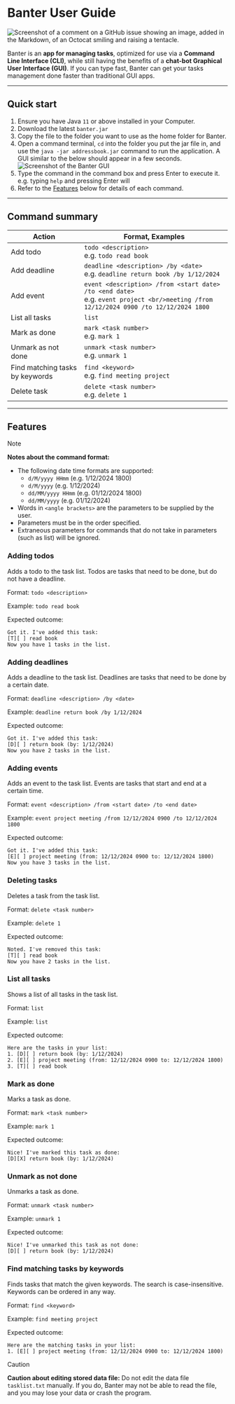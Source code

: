 # Banter User Guide

![Screenshot of a comment on a GitHub issue showing an image, added in the Markdown, of an Octocat smiling 
and raising a tentacle.](./Ui.png)

Banter is an **app for managing tasks**, optimized for use via a **Command Line Interface (CLI)**, while still having 
the benefits of a **chat-bot Graphical User Interface (GUI)**. If you can type fast, Banter can get your tasks 
management done faster than traditional GUI apps.

---------------------------------------

## Quick start

1. Ensure you have Java `11` or above installed in your Computer.
2. Download the latest `banter.jar`
3. Copy the file to the folder you want to use as the home folder for Banter.
4. Open a command terminal, `cd` into the folder you put the jar file in, and use the `java -jar addressbook.jar` 
command to run the application. A GUI similar to the below should appear in a few seconds.
![Screenshot of the Banter GUI](./Start.png)
5. Type the command in the command box and press Enter to execute it. e.g. typing `help` and pressing Enter will
6. Refer to the [Features](#features) below for details of each command.

---------------------------------------

## Command summary

| Action                          | Format, Examples                                                                                                                         |
|---------------------------------|------------------------------------------------------------------------------------------------------------------------------------------|
| Add todo                        | `todo <description>` <br> e.g. `todo read book`                                                                                          |
| Add deadline                    | `deadline <description> /by <date>` <br> e.g. `deadline return book /by 1/12/2024`                                                       |
| Add event                       | `event <description> /from <start date> /to <end date>` <br> e.g. `event project <br/>meeting /from 12/12/2024 0900 /to 12/12/2024 1800` |
| List all tasks                  | `list`                                                                                                                                   |
| Mark as done                    | `mark <task number>` <br> e.g. `mark 1`                                                                                                  |
| Unmark as not done              | `unmark <task number>` <br> e.g. `unmark 1`                                                                                              |
| Find matching tasks by keywords | `find <keyword>` <br> e.g. `find meeting project`                                                                                        |
| Delete task                     | `delete <task number>` <br> e.g. `delete 1`                                                                                              |

---------------------------------------

## Features

> [!NOTE]
> **Notes about the command format:**
> * The following date time formats are supported:
>   * `d/M/yyyy HHmm` (e.g. 1/12/2024 1800)
>   * `d/M/yyyy` (e.g. 1/12/2024)
>   * `dd/MM/yyyy HHmm` (e.g. 01/12/2024 1800)
>   * `dd/MM/yyyy` (e.g. 01/12/2024)
> * Words in `<angle brackets>` are the parameters to be supplied by the user.
> * Parameters must be in the order specified.
> * Extraneous parameters for commands that do not take in parameters (such as list) will be ignored.

### Adding todos

Adds a todo to the task list. Todos are tasks that need to be done, but do not have a deadline.

Format: `todo <description>`

Example: `todo read book`

Expected outcome:
```
Got it. I've added this task:
[T][ ] read book
Now you have 1 tasks in the list.
```

### Adding deadlines

Adds a deadline to the task list. Deadlines are tasks that need to be done by a certain date.

Format: `deadline <description> /by <date>`

Example: `deadline return book /by 1/12/2024`

Expected outcome:
```
Got it. I've added this task:
[D][ ] return book (by: 1/12/2024)
Now you have 2 tasks in the list.
```

### Adding events

Adds an event to the task list. Events are tasks that start and end at a certain time.

Format: `event <description> /from <start date> /to <end date>`

Example: `event project meeting /from 12/12/2024 0900 /to 12/12/2024 1800`

Expected outcome:
```
Got it. I've added this task:
[E][ ] project meeting (from: 12/12/2024 0900 to: 12/12/2024 1800)
Now you have 3 tasks in the list.
```

### Deleting tasks

Deletes a task from the task list.

Format: `delete <task number>`

Example: `delete 1`

Expected outcome:
```
Noted. I've removed this task:
[T][ ] read book
Now you have 2 tasks in the list.
```

### List all tasks

Shows a list of all tasks in the task list.

Format: `list`

Example: `list`

Expected outcome:
```
Here are the tasks in your list:
1. [D][ ] return book (by: 1/12/2024)
2. [E][ ] project meeting (from: 12/12/2024 0900 to: 12/12/2024 1800)
3. [T][ ] read book
```

### Mark as done

Marks a task as done.

Format: `mark <task number>`

Example: `mark 1`

Expected outcome:
```
Nice! I've marked this task as done:
[D][X] return book (by: 1/12/2024)
```

### Unmark as not done

Unmarks a task as done.

Format: `unmark <task number>`

Example: `unmark 1`

Expected outcome:
```
Nice! I've unmarked this task as not done:
[D][ ] return book (by: 1/12/2024)
```

### Find matching tasks by keywords

Finds tasks that match the given keywords. The search is case-insensitive. Keywords can be ordered in any way.

Format: `find <keyword>`

Example: `find meeting project`

Expected outcome:
```
Here are the matching tasks in your list:
1. [E][ ] project meeting (from: 12/12/2024 0900 to: 12/12/2024 1800)
```

> [!CAUTION]
> **Caution about editing stored data file:**
> Do not edit the data file `tasklist.txt` manually. If you do, Banter may not be able to read the file, 
> and you may lose your data or crash the program.
